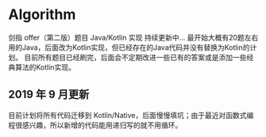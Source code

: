 # Algorithm
剑指 offer（第二版）题目 Java/Kotlin 实现
持续更新中...
最开始大概有20题左右用的Java，后面改为Kotlin实现，但已经存在的Java代码并没有替换为Kotlin的计划。
目前所有题目已经刷完，后面会不定期改进一些已有的答案或是添加一些经典算法的Kotlin实现。

## 2019 年 9 月更新
目前计划将所有代码迁移到 Kotlin/Native，后面慢慢填坑；由于最近对函数式编程很感兴趣，所以新增的代码能用递归写的就不用循环。
